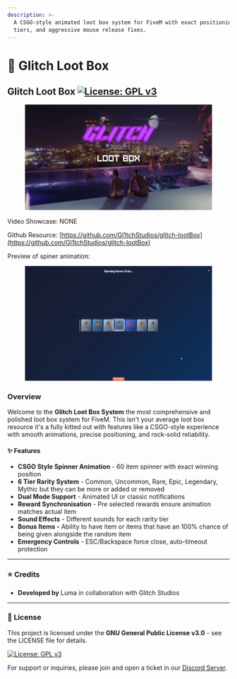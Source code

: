 ```yaml
---
description: >-
  A CSGO-style animated loot box system for FiveM with exact positioning, rarity
  tiers, and aggressive mouse release fixes.
---
```


# 🎁 Glitch Loot Box

## Glitch Loot Box [![License: GPL v3](https://img.shields.io/badge/License-GPLv3-blue.svg)](https://www.gnu.org/licenses/gpl-3.0)

<figure><img src="../../.gitbook/assets/glitchstudiosthumbnail_lootbox (1).png" alt=""><figcaption></figcaption></figure>

Video Showcase: NONE

Github Resource: [https://github.com/Gl1tchStudios/glitch-lootBox](https://github.com/Gl1tchStudios/glitch-lootBox)



Preview of spiner animation:

<figure><img src="../../.gitbook/assets/image (1).png" alt=""><figcaption></figcaption></figure>

### Overview

Welcome to the **Glitch Loot Box System** the most comprehensive and polished loot box system for FiveM. This isn't your average loot box resource it's a fully kitted out with features like a CSGO-style experience with smooth animations, precise positioning, and rock-solid reliability.

#### ✨ Features

* **CSGO Style Spinner Animation** - 60 item spinner with exact winning position
* **6 Tier Rarity System** - Common, Uncommon, Rare, Epic, Legendary, Mythic but they can be more or added or removed
* **Dual Mode Support** - Animated UI or classic notifications
* **Reward Synchronisation** - Pre selected rewards ensure animation matches actual item
* **Sound Effects** - Different sounds for each rarity tier
* **Bonus Items -** Ability to have item or items that have an 100% chance of being given alongside the random item
* **Emergency Controls** - ESC/Backspace force close, auto-timeout protection

***

### ⭐ Credits

* **Developed by** Luma in collaboration with Glitch Studios

***

### 📜 License

This project is licensed under the **GNU General Public License v3.0** - see the LICENSE file for details.

[![License: GPL v3](https://img.shields.io/badge/License-GPLv3-blue.svg)](https://www.gnu.org/licenses/gpl-3.0)

For support or inquiries, please join and open a ticket in our [Discord Server](https://discord.com/invite/PAQX8ANEfw).
